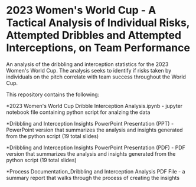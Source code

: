 # 2023 Women's World Cup - A Tactical Analysis of Individual Risks, Attempted Dribbles and Attempted Interceptions, on Team Performance

An analysis of the dribbling and interception statistics for the 2023 Women's World Cup. The analysis seeks to identify if risks taken by individuals on the pitch correlate with team success throughout the World Cup.

This repository contains the following:

*2023 Women's World Cup Dribble Interception Analysis.ipynb - jupyter notebook file containing python script for analzing the data

*Dribbling and Interception Insights PowerPoint Presentation (PPT) - PowerPoint version that summarizes the analysis and insights generated from the python script (19 total slides)

*Dribbling and Interception Insights PowerPoint Presentation (PDF) - PDF version that summarizes the analysis and insights generated from the python script (19 total slides)

*Process Documentation_Dribbling and Interception Analysis PDF File - a summary report that walks through the process of creating the insights
